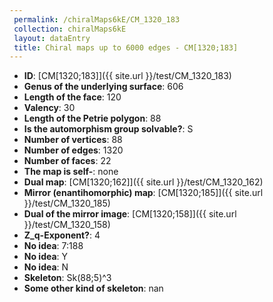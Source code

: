 ```yaml
--- 
 permalink: /chiralMaps6kE/CM_1320_183 
 collection: chiralMaps6kE
 layout: dataEntry
 title: Chiral maps up to 6000 edges - CM[1320;183]
---
```


- **ID**: [CM[1320;183]]({{ site.url }}/test/CM_1320_183)
- **Genus of the underlying surface**: 606
- **Length of the face**: 120
- **Valency**: 30
- **Length of the Petrie polygon**: 88
- **Is the automorphism group solvable?**: S
- **Number of vertices**: 88
- **Number of edges**: 1320
- **Number of faces**: 22
- **The map is self-**: none
- **Dual map**: [CM[1320;162]]({{ site.url }}/test/CM_1320_162)
- **Mirror (enantihomorphic) map**: [CM[1320;185]]({{ site.url }}/test/CM_1320_185)
- **Dual of the mirror image**: [CM[1320;158]]({{ site.url }}/test/CM_1320_158)
- **Z_q-Exponent?**: 4
- **No idea**:  7:188
- **No idea**: Y
- **No idea**: N
- **Skeleton**: Sk(88;5)^3
- **Some other kind of skeleton**: nan
